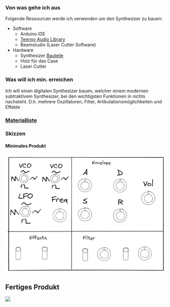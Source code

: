  ### Von was gehe ich aus

Folgende Ressourcen werde ich verwenden um den Synthesizer zu bauen:
 -  Software
	 - Arduino IDE
	 - [Teensy Audio Library](https://www.pjrc.com/teensy/td_libs_Audio.html)
	 - Beamstudio (Laser Cutter Software)
 -  Hardware
	 -  Synthesizer [Bauteile](Teile/Materialliste_MorphSynth.md)
	 -  Holz für das Case
	 -  Laser Cutter

### Was will ich min. erreichen
Ich will einen digitalen Synthesizer bauen, welcher einem modernen subtraktivem Synthesizer, bei den wichtigsten Funktionen in nichts nachsteht. D.h. mehrere Oszillatoren, Filter, Artikulationsmöglichkeiten und Effekte

### [Materialliste](Teile/Materialliste_MorphSynth.md)

### Skizzen

#### Minimales Produkt
![500](Skizzen/MinimalesProduktV2.excalidraw.png)

## Fertiges Produkt

![](synthesizer.jpg)

